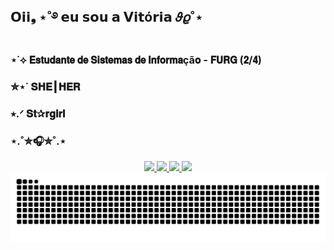 ## 𝗢𝗶𝗶❟ ⋆˚࿔ 𝗲𝘂 𝘀𝗼𝘂 𝗮 𝗩𝗶𝘁ó𝗿𝗶𝗮 𝜗𝜚˚⋆

### ⋆˙⟡ 𝗘𝘀𝘁𝘂𝗱𝗮𝗻𝘁𝗲 𝗱𝗲 𝗦𝗶𝘀𝘁𝗲𝗺𝗮𝘀 𝗱𝗲 𝗜𝗻𝗳𝗼𝗿𝗺𝗮çã𝗼 - 𝗙𝗨𝗥𝗚 (𝟮/𝟰)
### ✮⋆˙ 𝐒𝐇𝐄┃𝐇𝐄𝐑
### ⭑.ᐟ 𝐒𝐭✰𝐫𝐠𝐢𝐫𝐥
 ###    ⋆.˚✮🎧✮˚.⋆
  
<div align="center">
  <a href="https://instagram.com/baekstarz" target="_blank">
    <img src="https://img.shields.io/badge/-Instagram-%23E4405F?style=for-the-badge&logo=instagram&logoColor=white" target="_blank">
  </a>
  <a href="www.linkedin.com/in/vitóriasardá" target="_blank">
    <img src="https://img.shields.io/badge/LinkedIn-0077B5?style=for-the-badge&logo=linkedin&logoColor=white" target="_blank">
  </a>
  <a href="https://x.com/baekstarz" target="_blank">
    <img src="https://img.shields.io/badge/Twitter-1DA1F2?style=for-the-badge&logo=twitter&logoColor=white" target="_blank">
  </a>
  <a href="SEU_ID_DO_DISCORD" target="_blank">
    <img src="https://img.shields.io/badge/Discord-7289DA?style=for-the-badge&logo=discord&logoColor=white" target="_blank">
  </a>
</div>
<picture align="center">
  <source media="(prefers-color-scheme: dark)" srcset="https://raw.githubusercontent.com/vitoriasarda/vitoriasarda/output/github-contribution-grid-snake-dark.svg">
  <source media="(prefers-color-scheme: light)" srcset="https://raw.githubusercontent.com/vitoriasarda/vitoriasarda/output/github-contribution-grid-snake-dark.svg">
  <img align="center" alt="github contribution grid snake animation" src="https://raw.githubusercontent.com/vitoriasarda/vitoriasarda/output/github-contribution-grid-snake.svg">
</picture>

